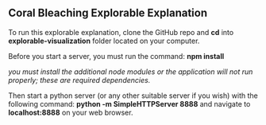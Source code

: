 ## Coral Bleaching Explorable Explanation

To run this explorable explanation, clone the GitHub repo and **cd** into **explorable-visualization** folder located on your computer. 

Before you start a server, you must run the command: **npm install**

*you must install the additional node modules or the application will not run properly; these are required dependencies.* 

Then start a python server (or any other suitable server if you wish) with the following command: **python -m SimpleHTTPServer 8888** and navigate to **localhost:8888** on your web browser.